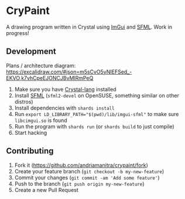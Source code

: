 # CryPaint

A drawing program written in Crystal using [ImGui](https://github.com/ocornut/imgui) and [SFML](https://www.sfml-dev.org/). Work in progress!

## Development

Plans / architecture diagram: https://excalidraw.com/#json=m5sCvO5yNIEFSed_-EKVO,k7vhCpeEJONCJBvMlRmPeQ

1. Make sure you have [Crystal-lang](https://crystal-lang.org/) installed
2. Install [SFML](https://www.sfml-dev.org/) (`sfml2-devel` on OpenSUSE, something similar on other distros)
3. Install dependencies with `shards install`
4. Run `export LD_LIBRARY_PATH="$(pwd)/lib/imgui-sfml"` to make sure `libcimgui.so` is found
5. Run the program with `shards run` (or `shards build` to just compile)
6. Start hacking

## Contributing

1. Fork it (<https://github.com/andriamanitra/crypaint/fork>)
2. Create your feature branch (`git checkout -b my-new-feature`)
3. Commit your changes (`git commit -am 'Add some feature'`)
4. Push to the branch (`git push origin my-new-feature`)
5. Create a new Pull Request
